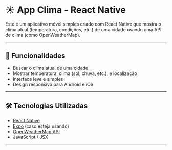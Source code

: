 # ☀️ App Clima  - React Native

Este é um aplicativo móvel simples criado com React Native que mostra o clima atual (temperatura, condições, etc.) de uma cidade usando uma API de clima (como OpenWeatherMap).

---

## 📱 Funcionalidades

- Buscar o clima atual de uma cidade
- Mostrar temperatura, clima (sol, chuva, etc.), e localização
- Interface leve e simples
- Design responsivo para Android e iOS

---

## 🛠 Tecnologias Utilizadas

- [React Native](https://reactnative.dev/)
- [Expo](https://expo.dev/) (caso esteja usando)
- [OpenWeatherMap API](https://openweathermap.org/)
- JavaScript / JSX

---

